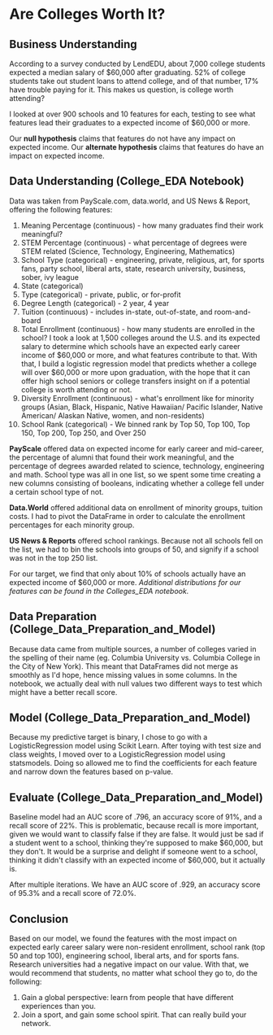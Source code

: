 # Are Colleges Worth It?

## Business Understanding  
According to a survey conducted by LendEDU, about 7,000 college students expected a median salary of $60,000 after graduating. 52% of college students take out student loans to attend college, and of that number, 17% have trouble paying for it. This makes us question, is college worth attending? 

I looked at over 900 schools and 10 features for each, testing to see what features lead their graduates to a expected income of $60,000 or more. 

Our <b>null hypothesis</b> claims that features do not have any impact on expected income. 
Our <b>alternate hypothesis</b> claims that features do have an impact on expected income. 

## Data Understanding (College_EDA Notebook) 
Data was taken from PayScale.com, data.world, and US News & Report, offering the following features: 

1. Meaning Percentage (continuous) - how many graduates find their work meaningful?
2. STEM Percentage (continuous) - what percentage of degrees were STEM related (Science, Technology, Engineering, Mathematics) 
3. School Type (categorical) - engineering, private, religious, art, for sports fans, party school, liberal arts, state, research university, business, sober, ivy league
4. State (categorical) 
5. Type (categorical) - private, public, or for-profit 
6. Degree Length (categorical) - 2 year, 4 year 
7. Tuition (continuous) - includes in-state, out-of-state, and room-and-board
8. Total Enrollment (continuous) - how many students are enrolled in the school?
I took a look at 1,500 colleges around the U.S. and its expected salary to determine which schools have an expected early career income of $60,000 or more, and what features contribute to that. With that, I build a logistic regression model that predicts whether a college will over $60,000 or more upon graduation, with the hope that it can offer high school seniors or college transfers insight on if a potential college is worth attending or not. 
9. Diversity Enrollment (continuous) - what's enrollment like for minority groups (Asian, Black, Hispanic, Native Hawaiian/ Pacific Islander, Native American/ Alaskan Native, women, and non-residents) 
10. School Rank (categorical) - We binned rank by Top 50, Top 100, Top 150, Top 200, Top 250, and Over 250

<b>PayScale</b> offered data on expected income for early career and mid-career, the percentage of alumni that found their work meaningful, and the percentage of degrees awarded related to science, technology, engineering and math. School type was all in one list, so we spent some time creating a new columns consisting of booleans, indicating whether a college fell under a certain school type of not. 

<b>Data.World</b> offered additional data on enrollment of minority groups, tuition costs. I had to pivot the DataFrame in order to calculate the enrollment percentages for each minority group. 

<b>US News & Reports</b> offered school rankings. Because not all schools fell on the list, we had to bin the schools into groups of 50, and signify if a school was not in the top 250 list. 

For our target, we find that only about 10% of schools actually have an expected income of $60,000 or more. <i>Additional distributions for our features can be found in the Colleges_EDA notebook.</i>

## Data Preparation (College_Data_Preparation_and_Model) 
Because data came from multiple sources, a number of colleges varied in the spelling of their name (eg. Columbia University vs. Columbia College in the City of New York). This meant that DataFrames did not merge as smoothly as I'd hope, hence missing values in some columns. In the notebook, we actually deal with null values two different ways to test which might have a better recall score. 

## Model (College_Data_Preparation_and_Model) 
Because my predictive target is binary, I chose to go with a LogisticRegression model using Scikit Learn. After toying with test size and class weights, I moved over to a LogisticRegression model using statsmodels. Doing so allowed me to find the coefficients for each feature and narrow down the features based on p-value. 

## Evaluate (College_Data_Preparation_and_Model) 
Baseline model had an AUC score of .796, an accuracy score of 91%, and a recall score of 22%. This is problematic, because recall is more important, given we would want to classify false if they are false. It would just be sad if a student went to a school, thinking they're supposed to make $60,000, but they don't. It would be a surprise and delight if someone went to  a school, thinking it didn't classify with an expected income of $60,000, but it actually is. 

After multiple iterations. We have an AUC score of .929, an accuracy score of 95.3% and a recall score of 72.0%. 

## Conclusion 
Based on our model, we found the features with the most impact on expected early career salary were non-resident enrollment, school rank (top 50 and top 100), engineering school, liberal arts, and for sports fans. Research universities had a negative impact on our value. With that, we would recommend that students, no matter what school they go to, do the following: 
1. Gain a global perspective: learn from people that have different experiences than you. 
2. Join a sport, and gain some school spirit. That can really build your network. 
